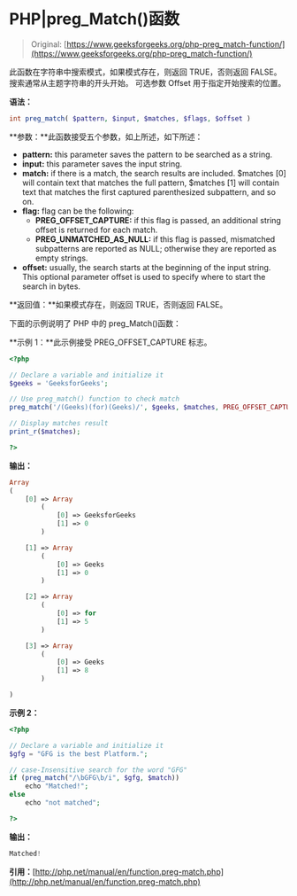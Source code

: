# PHP|preg_Match()函数

> Original: [https://www.geeksforgeeks.org/php-preg_match-function/](https://www.geeksforgeeks.org/php-preg_match-function/)

此函数在字符串中搜索模式，如果模式存在，则返回 TRUE，否则返回 FALSE。 搜索通常从主题字符串的开头开始。 可选参数 Offset 用于指定开始搜索的位置。

**语法：**

```php
int preg_match( $pattern, $input, $matches, $flags, $offset )
```

**参数：**此函数接受五个参数，如上所述，如下所述：

*   **pattern:** this parameter saves the pattern to be searched as a string.
*   **input:** this parameter saves the input string.
*   **match:** if there is a match, the search results are included. $matches [0] will contain text that matches the full pattern, $matches [1] will contain text that matches the first captured parenthesized subpattern, and so on.
*   **flag:** flag can be the following:
    *   **PREG_OFFSET_CAPTURE:** if this flag is passed, an additional string offset is returned for each match.
    *   **PREG_UNMATCHED_AS_NULL:** if this flag is passed, mismatched subpatterns are reported as NULL; otherwise they are reported as empty strings.
*   **offset:** usually, the search starts at the beginning of the input string. This optional parameter offset is used to specify where to start the search in bytes.

**返回值：**如果模式存在，则返回 TRUE，否则返回 FALSE。

下面的示例说明了 PHP 中的 preg_Match()函数：

**示例 1：**此示例接受 PREG_OFFSET_CAPTURE 标志。

```php
<?php

// Declare a variable and initialize it
$geeks = 'GeeksforGeeks';

// Use preg_match() function to check match
preg_match('/(Geeks)(for)(Geeks)/', $geeks, $matches, PREG_OFFSET_CAPTURE);

// Display matches result
print_r($matches);

?>
```

**输出：**

```php
Array
(
    [0] => Array
        (
            [0] => GeeksforGeeks
            [1] => 0
        )

    [1] => Array
        (
            [0] => Geeks
            [1] => 0
        )

    [2] => Array
        (
            [0] => for
            [1] => 5
        )

    [3] => Array
        (
            [0] => Geeks
            [1] => 8
        )

)

```

**示例 2：**

```php
<?php

// Declare a variable and initialize it
$gfg = "GFG is the best Platform.";

// case-Insensitive search for the word "GFG"
if (preg_match("/\bGFG\b/i", $gfg, $match)) 
    echo "Matched!";
else
    echo "not matched";

?>
```

**输出：**

```php
Matched!

```

**引用：**[http://php.net/manual/en/function.preg-match.php](http://php.net/manual/en/function.preg-match.php)